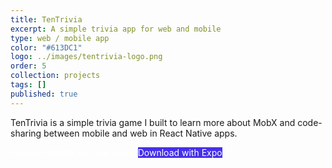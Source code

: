 ```yaml
---
title: TenTrivia
excerpt: A simple trivia app for web and mobile
type: web / mobile app
color: "#613DC1"
logo: ../images/tentrivia-logo.png
order: 5
collection: projects
tags: []
published: true
---
```


TenTrivia is a simple trivia game I built to learn more about MobX and code-sharing between mobile and web in React Native apps.

<div class="flex items-center justify-center mb-16">
    <a href="https://github.com/jaydenwindle/tentrivia" target="_blank" rel="noreferrer" style="color: #fff; text-decoration: none" class="bg-gray-900 hover:bg-gray-800 hover:shadow-lg text-white font-bold py-2 px-4 rounded flex flex-row">
        View on Github
    </a>
    <a href="https://tentrivia.netlify.com/" target="_blank" rel="noreferrer" style="color: #fff; text-decoration: none" class="bg-gray-900 hover:bg-gray-800 hover:shadow-lg text-white font-bold py-2 px-4 rounded flex flex-row ml-4">
        Try now (web)
    </a>
    <a href="https://expo.io/@jaydenwindle/tentrivia" target="_blank" rel="noreferrer" style="background-color: #4630EB; color: #fff; text-decoration: none" class="hover:bg-gray-800 hover:shadow-lg text-white font-bold py-2 px-4 rounded flex flex-row ml-4">
        Download with Expo
    </a>
</div>

